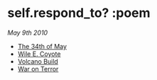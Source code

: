 # self.respond_to? :poem

_May 9th 2010_

* [The 34th of May](blob/master/poems/34th_of_may.markdown)
* [Wile E. Coyote](blob/master/poems/wile_e_coyote.markdown)
* [Volcano Build](blob/master/poems/volcano_build.markdown)
* [War on Terror](blob/master/poems/war_on_terror.markdown)
